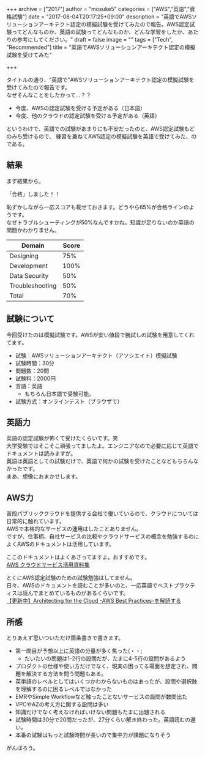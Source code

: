 +++
archive = ["2017"]
author = "mosuke5"
categories = ["AWS","英語","資格試験"]
date = "2017-08-04T20:17:25+09:00"
description = "英語でAWSソリューションアーキテクト認定の模擬試験を受けてみたので報告。AWS認定試験ってどんなものか、英語の試験ってどんなものか、どんな学習をしたか、あたりの参考にしてください。"
draft = false
image = ""
tags = ["Tech", "Recommended"]
title = "英語でAWSソリューションアーキテクト認定の模擬試験を受けてみた"

+++

タイトルの通り、"英語で"AWSソリューションアーキテクト認定の模擬試験を受けてみたので報告です。  
なぜそんなことをしたかって…？？

- 今度、AWSの認定試験を受ける予定がある（日本語）
- 今度、他のクラウドの認定試験を受ける予定がある（英語）

というわけで、英語での試験があまりにも不安だったのと、AWS認定試験もどのみち受けるので、
練習を兼ねてAWS認定の模擬試験を英語で受けてみた、のである。

<!--more-->

## 結果
まず結果から。

「合格」しました！！

恥ずかしながら一応スコアも載せておきます。どうやら65%が合格ラインのようです。  
なぜトラブルシューティングが50%なんですかね。知識が足りないのか英語の問題かわかりません。

|Domain|Score|
|---|---|
|Designing|75%|
|Development|100%|
|Data Security|50%|
|Troubleshooting|50%|
|Total|70%|

## 試験について
今回受けたのは模擬試験です。AWSが安い値段で腕試しの試験を用意してくれてます。

- 試験：AWSソリューションアーキテクト（アソシエイト）模擬試験
- 試験時間：30分
- 問題数：20問
- 試験料：2000円
- 言語：英語
    - もちろん日本語で受験可能。
- 試験方式：オンラインテスト（ブラウザで）

## 英語力
英語の認定試験が怖くて受けたくらいです。笑  
大学受験ではそこそこ頑張ってましたよ。エンジニアなので必要に応じて英語でドキュメントは読みますが。  
英語は英語としての試験だけで、英語で何かの試験を受けたことなどもちろんなかったです。  
まあ、想像におまかせします。

## AWS力
普段パブリッククラウドを提供する会社で働いているので、クラウドについては日常的に触れています。  
AWSで本格的なサービスの運用はしたことありません。  
ですが、仕事柄、自社サービスの比較やクラウドサービスの概念を勉強するのによくAWSのドキュメントは活用しています。

ここのドキュメントはよくあさってますよ。おすすめです。  
[AWS クラウドサービス活用資料集](https://aws.amazon.com/jp/aws-jp-introduction/)

とくにAWS認定試験のための試験勉強はしてません。  
日々、AWSのドキュメントを読むことが多いのと、一応英語でベストプラクティスは読んでまとめているものがあるくらいです。  
[【更新中】Architecting for the Cloud -AWS Best Practices-を解読する](/entry/2017/07/16/architecting_for_the_cloud/)


## 所感
とりあえず思いついただけ箇条書きで書きます。

- 第一問目が予想以上に英語の分量が多く焦った(・・;
    - だいたいの問題は1-2行の設問だが、たまに4-5行の設問があるよう
- プロダクトの仕様や使い方だけでなく、現実の困ってる場面を想定され、問題を解決する方法を問う問題もある。
- 英単語のレベルとしてはいくつかわからないものはあったが、設問や選択肢を理解するのに困るレベルではなかった
- EMRやSimple Workflowなど触ったことないサービスの設問が数問出た
- VPCやAZの考え方に関する設問は多い
- 知識だけでなく考えなければいけない問題もたまに出題される
- 試験時間は30分で20問だったが、27分くらい解き終わった。英語読むの遅い。
- 本番の試験はもっと試験時間が長いので集中力が課題になりそう

がんばろう。